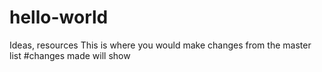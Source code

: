 # hello-world
Ideas, resources
This is where you would make changes from the master list #changes made will show
